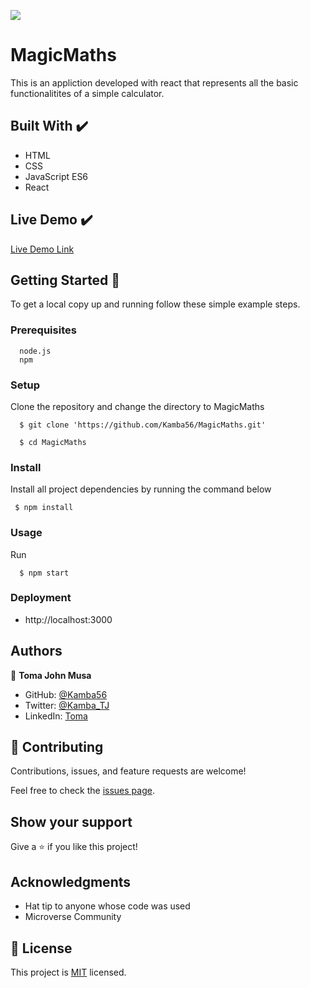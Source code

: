 ![](https://img.shields.io/badge/Microverse-blueviolet)

# MagicMaths
This is an appliction developed with react that represents all the basic functionalitites of a simple calculator.

## Built With ✔️

- HTML 
- CSS 
- JavaScript ES6 
- React


## Live Demo ✔️

[Live Demo Link](https://github.com/Kamba56/MagicMaths.git)


## Getting Started 🙌

To get a local copy up and running follow these simple example steps.

### Prerequisites
```
  node.js
  npm

```
### Setup
Clone the repository and change the directory to MagicMaths

``` 
  $ git clone 'https://github.com/Kamba56/MagicMaths.git'

  $ cd MagicMaths

```

### Install
Install all project dependencies by running the command below
 
``` 
 $ npm install
```
### Usage

Run
``` 
  $ npm start
```

### Deployment
- http://localhost:3000


## Authors

👤 **Toma John Musa**

- GitHub: [@Kamba56](https://github.com/Kamba56)
- Twitter: [@Kamba_TJ](https://twitter.com/Kamba_TJ)
- LinkedIn: [Toma](https://linkedin.com/in/toma-john-47092622b)

## 🤝 Contributing

Contributions, issues, and feature requests are welcome!

Feel free to check the [issues page](https://github.com/Kamba56/MagicMaths/issues).

## Show your support

Give a ⭐️ if you like this project!

## Acknowledgments

- Hat tip to anyone whose code was used
- Microverse Community

## 📝 License

This project is [MIT](./MIT.md) licensed.